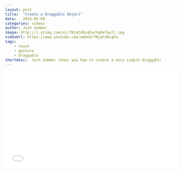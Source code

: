 ```yaml
---
layout: post
title:  "Create a Draggable Object"
date:   2016-05-09
categories: videos
author: Josh Sommer
image: http://i.ytimg.com/vi/7NjqtdGLqFw/hqdefault.jpg
videoUrl: https://www.youtube.com/embed/7NjqtdGLqFw
tags: 
    - touch
    - gesture
    - draggable
shortdesc: 	Josh Sommer shows you how to create a very simple draggable object on the screen using the absolute layout and the touch event gesture.
---
```

<iframe width="560" height="315" src="{{ videoUrl }}" frameborder="0" allowfullscreen></iframe>